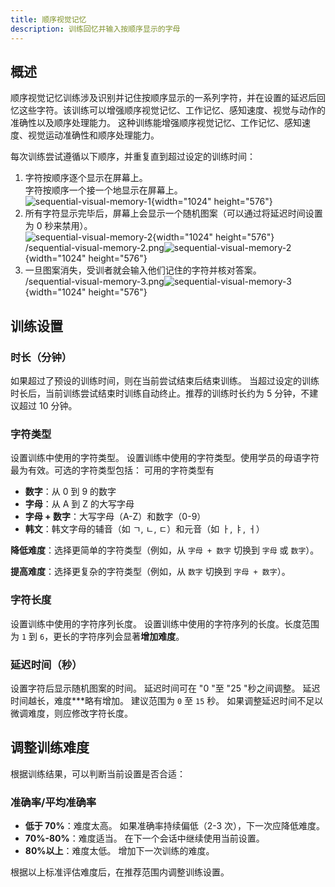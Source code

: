```yaml
---
title: 顺序视觉记忆
description: 训练回忆并输入按顺序显示的字母
---
```


## 概述

顺序视觉记忆训练涉及识别并记住按顺序显示的一系列字符，并在设置的延迟后回忆这些字符。该训练可以增强顺序视觉记忆、工作记忆、感知速度、视觉与动作的准确性以及顺序处理能力。 这种训练能增强顺序视觉记忆、工作记忆、感知速度、视觉运动准确性和顺序处理能力。

每次训练尝试遵循以下顺序，并重复直到超过设定的训练时间：

1. 字符按顺序逐个显示在屏幕上。\
   字符按顺序一个接一个地显示在屏幕上。\
   ![sequential-visual-memory-1](/sequential-visual-memory-1.png){width="1024" height="576"}
2. 所有字符显示完毕后，屏幕上会显示一个随机图案（可以通过将延迟时间设置为 0 秒来禁用）。\
   ![sequential-visual-memory-2](/sequential-visual-memory-2.png){width="1024" height="576"}\
   /sequential-visual-memory-2.png![sequential-visual-memory-2](){width="1024" height="576"}
3. 一旦图案消失，受训者就会输入他们记住的字符并核对答案。\
   /sequential-visual-memory-3.png![sequential-visual-memory-3](){width="1024" height="576"}

## 训练设置

### 时长（分钟）

如果超过了预设的训练时间，则在当前尝试结束后结束训练。 当超过设定的训练时长后，当前训练尝试结束时训练自动终止。推荐的训练时长约为 5 分钟，不建议超过 10 分钟。

### 字符类型

设置训练中使用的字符类型。 设置训练中使用的字符类型。使用学员的母语字符最为有效。可选的字符类型包括： 可用的字符类型有

- **数字**：从 0 到 9 的数字
- **字母**：从 A 到 Z 的大写字母
- **字母 + 数字**：大写字母（A-Z）和数字（0-9）
- **韩文**：韩文字母的辅音（如 ㄱ, ㄴ, ㄷ）和元音（如 ㅏ, ㅑ, ㅓ）

**降低难度**：选择更简单的字符类型（例如，从 `字母 + 数字` 切换到 `字母` 或 `数字`）。

**提高难度**：选择更复杂的字符类型（例如，从 `数字` 切换到 `字母 + 数字`）。

### 字符长度

设置训练中使用的字符序列长度。 设置训练中使用的字符序列的长度。长度范围为 `1` 到 `6`，更长的字符序列会显著**增加难度**。

### 延迟时间（秒）

设置字符后显示随机图案的时间。 延迟时间可在 "0 "至 "25 "秒之间调整。 延迟时间越长，难度\*\*\*略有增加。 建议范围为 `0` 至 `15` 秒。 如果调整延迟时间不足以微调难度，则应修改字符长度。

## 调整训练难度

根据训练结果，可以判断当前设置是否合适：

### 准确率/平均准确率

- **低于 70%**：难度太高。 如果准确率持续偏低（2-3 次），下一次应降低难度。
- **70%-80%**：难度适当。 在下一个会话中继续使用当前设置。
- **80%以上**：难度太低。 增加下一次训练的难度。

根据以上标准评估难度后，在推荐范围内调整训练设置。

